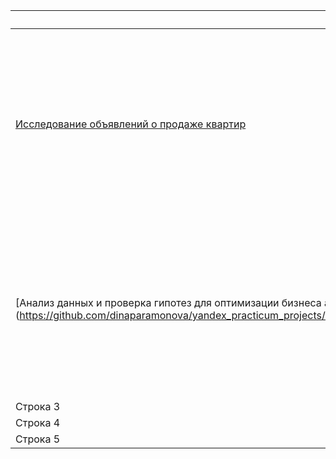 | Проект | Описание | Стек |
|-------------|-------------|-------------|
| [Исследование объявлений о продаже квартир](https://github.com/dinaparamonova/yandex_practicum_projects/blob/main/real_estate_research/real_estate_research.ipynb) | Исследование на данных сервиса Яндекс.Недвижимость — архиве объявлений о продаже квартир в Санкт-Петербурге и соседних населённых пунктов за несколько лет. Необходимо провести анализ и найти интересные особенности и зависимости, которые существуют на рынке недвижимости.    | pandas, matplotlib    |
| [Анализ данных и проверка гипотез для оптимизации бизнеса аренды самокатов GoFast] (https://github.com/dinaparamonova/yandex_practicum_projects/blob/main/scooter_rental_business_hypothesis_testing/scooter_rental_business_hypothesis_testing.ipynb)   | Исследование на данных о некоторых пользователях сервиса аренды самокатов GoFast из нескольких городов, а также об их поездках. Необходимо проанализировать информацию и проверить некоторые гипотезы, которые могут помочь бизнесу вырасти.    | pandas, matplotlib, scipy, numpy, math    |
| Строка 3    | Строка 3    | Строка 3    |
| Строка 4    | Строка 4    | Строка 4    |
| Строка 5    | Строка 5    | Строка 5    |
